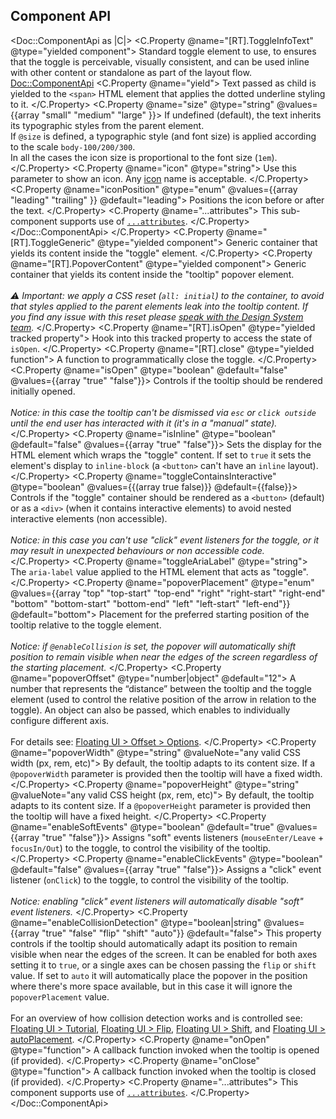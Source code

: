 ## Component API

<Doc::ComponentApi as |C|>
  <C.Property @name="[RT].ToggleInfoText" @type="yielded component">
    Standard toggle element to use, to ensures that the toggle is perceivable, visually consistent, and can be used inline with other content or standalone as part of the layout flow.
    <Doc::ComponentApi>
      <C.Property @name="yield">
        Text passed as child is yielded to the `<span>` HTML element that applies the dotted underline styling to it.
      </C.Property>
      <C.Property @name="size" @type="string" @values={{array "small" "medium" "large" }}>
        If undefined (default), the text inherits its typographic styles from the parent element.
        <br />
        If `@size` is defined, a typographic style (and font size) is applied  according to the scale `body-100/200/300`.
        <br />
        In all the cases the icon size is proportional to the font size (`1em`).
      </C.Property>
      <C.Property @name="icon" @type="string">
        Use this parameter to show an icon. Any [icon](/icons/library) name is acceptable.
      </C.Property>
      <C.Property @name="iconPosition" @type="enum" @values={{array "leading" "trailing" }} @default="leading">
        Positions the icon before or after the text.
      </C.Property>
      <C.Property @name="...attributes">
        This sub-component supports use of [`...attributes`](https://guides.emberjs.com/release/in-depth-topics/patterns-for-components/#toc_attribute-ordering).
      </C.Property>
    </Doc::ComponentApi>
  </C.Property>
  <C.Property @name="[RT].ToggleGeneric" @type="yielded component">
    Generic container that yields its content inside the "toggle" element.
  </C.Property>
  <C.Property @name="[RT].PopoverContent" @type="yielded component">
    Generic container that yields its content inside the "tooltip" popover element.
    <br />
    <br />
    _⚠️ Important: we apply a CSS reset (`all: initial`) to the container, to avoid that styles applied to the parent elements leak into the tooltip content. If you find any issue with this reset please [speak with the Design System team](/about/support)._
  </C.Property>
  <C.Property @name="[RT].isOpen" @type="yielded tracked property">
    Hook into this tracked property to access the state of `isOpen`.
  </C.Property>
  <C.Property @name="[RT].close" @type="yielded function">
    A function to programmatically close the toggle.
  </C.Property>
  <C.Property @name="isOpen" @type="boolean" @default="false" @values={{array "true" "false"}}>
    Controls if the tooltip should be rendered initially opened.
    <br />
    <br />
    _Notice: in this case the tooltip can't be dismissed via `esc` or `click outside` until the end user has interacted with it (it's in a "manual" state)._
  </C.Property>
  <C.Property @name="isInline" @type="boolean" @default="false" @values={{array "true" "false"}}>
    Sets the display for the HTML element which wraps the "toggle" content. If set to `true` it sets the element's display to `inline-block` (a `<button>` can't have an `inline` layout).
  </C.Property>
  <C.Property @name="toggleContainsInteractive" @type="boolean" @values={{(array true false)}} @default={{false}}>
    Controls if the "toggle" container should be rendered as a `<button>` (default) or as a `<div>` (when it contains interactive elements) to avoid nested interactive elements (non accessible).
    <br />
    <br />
    _Notice: in this case you can't use "click" event listeners for the toggle, or it may result in unexpected behaviours or non accessible code._
  </C.Property>
  <C.Property @name="toggleAriaLabel" @type="string">
    The `aria-label` value applied to the HTML element that acts as "toggle".
  </C.Property>
  <C.Property @name="popoverPlacement" @type="enum" @values={{array "top" "top-start" "top-end" "right" "right-start" "right-end" "bottom" "bottom-start" "bottom-end" "left" "left-start" "left-end"}} @default="bottom">
    Placement for the preferred starting position of the tooltip relative to the toggle element.
    <br />
    <br />
    _Notice: if `@enableCollision` is set, the popover will automatically shift position to remain visible when near the edges of the screen regardless of the starting placement._
  </C.Property>
  <C.Property @name="popoverOffset" @type="number|object" @default="12">
    A number that represents the “distance” between the tooltip and the toggle element (used to control the relative position of the arrow in relation to the toggle). An object can also be passed, which enables to individually configure different axis.
    <br />
    <br />
    For details see: [Floating UI > Offset > Options](https://floating-ui.com/docs/offset#options).
  </C.Property>
  <C.Property @name="popoverWidth" @type="string" @valueNote="any valid CSS width (px, rem, etc)">
    By default, the tooltip adapts to its content size. If a `@popoverWidth` parameter is provided then the tooltip will have a fixed width.
  </C.Property>
  <C.Property @name="popoverHeight" @type="string" @valueNote="any valid CSS height (px, rem, etc)">
    By default, the tooltip adapts to its content size. If a `@popoverHeight` parameter is provided then the tooltip will have a fixed height.
  </C.Property>
  <C.Property @name="enableSoftEvents" @type="boolean" @default="true" @values={{array "true" "false"}}>
    Assigns "soft" events listeners (`mouseEnter/Leave` + `focusIn/Out`) to the toggle, to control the visibility of the tooltip.
  </C.Property>
  <C.Property @name="enableClickEvents" @type="boolean" @default="false" @values={{array "true" "false"}}>
    Assigns a "click" event listener (`onClick`) to the toggle, to control the visibility of the tooltip.
    <br />
    <br />
    _Notice: enabling "click" event listeners will automatically disable "soft" event listeners._
  </C.Property>
  <C.Property @name="enableCollisionDetection" @type="boolean|string" @values={{array "true" "false" "flip" "shift" "auto"}} @default="false">
    This property controls if the tooltip should automatically adapt its position to remain visible when near the edges of the screen. It can be enabled for both axes setting it to `true`, or a single axes can be chosen passing the `flip` or `shift` value. If set to `auto` it will automatically place the popover in the position where there's more space available, but in this case it will ignore the `popoverPlacement` value.
    <br />
    <br />
    For an overview of how collision detection works and is controlled see: [Floating UI > Tutorial](https://floating-ui.com/docs/tutorial), [Floating UI > Flip](https://floating-ui.com/docs/flip), [Floating UI > Shift](https://floating-ui.com/docs/shift), and [Floating UI > autoPlacement](https://floating-ui.com/docs/autoPlacement).
  </C.Property>
  <C.Property @name="onOpen" @type="function">
    A callback function invoked when the tooltip is opened (if provided).
  </C.Property>
  <C.Property @name="onClose" @type="function">
    A callback function invoked when the tooltip is closed (if provided).
  </C.Property>
  <C.Property @name="...attributes">
    This component supports use of [`...attributes`](https://guides.emberjs.com/release/in-depth-topics/patterns-for-components/#toc_attribute-ordering).
  </C.Property>
</Doc::ComponentApi>
